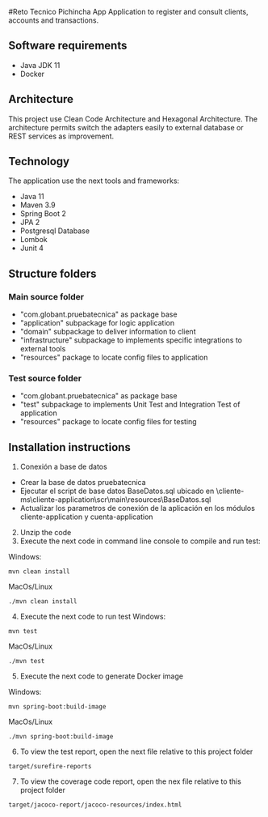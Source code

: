 #Reto Tecnico Pichincha App
Application to register and consult clients, accounts and transactions.
## Software requirements
- Java JDK 11
- Docker
## Architecture
This project use Clean Code Architecture and Hexagonal Architecture. The 
architecture permits switch the adapters easily to external database or REST services as improvement.

## Technology
The application use the next tools and frameworks:
- Java 11
- Maven 3.9
- Spring Boot 2
- JPA 2
- Postgresql Database
- Lombok
- Junit 4
## Structure folders
### Main source folder
- "com.globant.pruebatecnica" as package base
- "application" subpackage for logic application
- "domain" subpackage to deliver information to client
- "infrastructure" subpackage to implements specific integrations to external tools
- "resources" package to locate config files to application
### Test source folder
- "com.globant.pruebatecnica" as package base
- "test" subpackage to implements Unit Test and Integration Test of application
- "resources" package to locate config files for testing
## Installation instructions
1. Conexión a base de datos
- Crear la base de datos pruebatecnica
- Ejecutar el script de base datos BaseDatos.sql ubicado en 
\cliente-ms\cliente-application\scr\main\resources\BaseDatos.sql
- Actualizar los parametros de conexión de la aplicación en los módulos cliente-application y 
  cuenta-application
2. Unzip the code
3. Execute the next code in command line console to compile and run test:

Windows:
```
mvn clean install
```
MacOs/Linux
```
./mvn clean install
```
4. Execute the next code to run test
   Windows:
```
mvn test
```
MacOs/Linux
```
./mvn test
```
5. Execute the next code to generate Docker image
   
Windows:
```
mvn spring-boot:build-image
```
MacOs/Linux
```
./mvn spring-boot:build-image
```
6. To view the test report, open the next file relative to this project folder
```
target/surefire-reports
```
7. To view the coverage code report, open the nex file relative to this project folder
```
target/jacoco-report/jacoco-resources/index.html